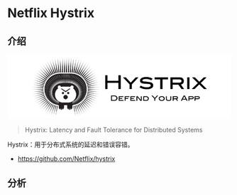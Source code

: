 # Netflix Hystrix

## 介绍

![](images/hystrix_logo.png)

> Hystrix: Latency and Fault Tolerance for Distributed Systems

Hystrix：用于分布式系统的延迟和错误容错。

- https://github.com/Netflix/hystrix

## 分析

